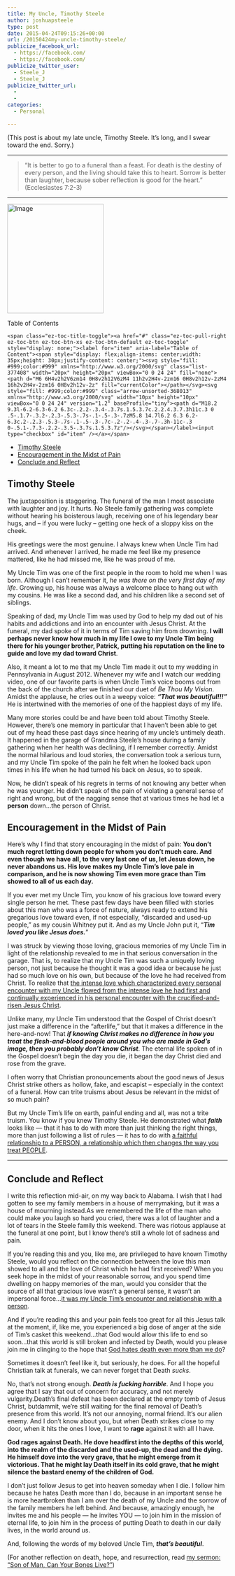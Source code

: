 ```yaml
---
title: My Uncle, Timothy Steele
author: joshuapsteele
type: post
date: 2015-04-24T09:15:26+00:00
url: /20150424my-uncle-timothy-steele/
publicize_facebook_url:
  - https://facebook.com/
  - https://facebook.com/
publicize_twitter_user:
  - Steele_J
  - Steele_J
publicize_twitter_url:
  - 
  - 
categories:
  - Personal

---
```

(This post is about my late uncle, Timothy Steele. It&#8217;s long, and I swear toward the end. Sorry.)

* * *

> &#8220;It is better to go to a funeral than a feast. For death is the destiny of every person, and the living should take this to heart. Sorrow is better than laughter, because sober reflection is good for the heart.&#8221; (Ecclesiastes 7:2-3)

* * *

[<img decoding="async" loading="lazy" class="aligncenter size-full wp-image-3449" src="https://joshuapsteele.com/wp-content/uploads/2015/10/image.png" alt="Image" width="220" height="250" />][1]

<div id="ez-toc-container" class="ez-toc-v2_0_37 counter-hierarchy ez-toc-counter ez-toc-grey ez-toc-container-direction">
  <div class="ez-toc-title-container">
    <p class="ez-toc-title">
      Table of Contents
    </p>
    
    <span class="ez-toc-title-toggle"><a href="#" class="ez-toc-pull-right ez-toc-btn ez-toc-btn-xs ez-toc-btn-default ez-toc-toggle" style="display: none;"><label for="item" aria-label="Table of Content"><span style="display: flex;align-items: center;width: 35px;height: 30px;justify-content: center;"><svg style="fill: #999;color:#999" xmlns="http://www.w3.org/2000/svg" class="list-377408" width="20px" height="20px" viewBox="0 0 24 24" fill="none"><path d="M6 6H4v2h2V6zm14 0H8v2h12V6zM4 11h2v2H4v-2zm16 0H8v2h12v-2zM4 16h2v2H4v-2zm16 0H8v2h12v-2z" fill="currentColor"></path></svg><svg style="fill: #999;color:#999" class="arrow-unsorted-368013" xmlns="http://www.w3.org/2000/svg" width="10px" height="10px" viewBox="0 0 24 24" version="1.2" baseProfile="tiny"><path d="M18.2 9.3l-6.2-6.3-6.2 6.3c-.2.2-.3.4-.3.7s.1.5.3.7c.2.2.4.3.7.3h11c.3 0 .5-.1.7-.3.2-.2.3-.5.3-.7s-.1-.5-.3-.7zM5.8 14.7l6.2 6.3 6.2-6.3c.2-.2.3-.5.3-.7s-.1-.5-.3-.7c-.2-.2-.4-.3-.7-.3h-11c-.3 0-.5.1-.7.3-.2.2-.3.5-.3.7s.1.5.3.7z"/></svg></span></label><input type="checkbox" id="item" /></a></span>
  </div><nav>
  
  <ul class='ez-toc-list ez-toc-list-level-1' >
    <li class='ez-toc-page-1 ez-toc-heading-level-2'>
      <a class="ez-toc-link ez-toc-heading-1" href="https://joshuapsteele.com/20150424my-uncle-timothy-steele/#Timothy_Steele" title="Timothy Steele">Timothy Steele</a>
    </li>
    <li class='ez-toc-page-1 ez-toc-heading-level-2'>
      <a class="ez-toc-link ez-toc-heading-2" href="https://joshuapsteele.com/20150424my-uncle-timothy-steele/#Encouragement_in_the_Midst_of_Pain" title="Encouragement in the Midst of Pain">Encouragement in the Midst of Pain</a>
    </li>
    <li class='ez-toc-page-1 ez-toc-heading-level-2'>
      <a class="ez-toc-link ez-toc-heading-3" href="https://joshuapsteele.com/20150424my-uncle-timothy-steele/#Conclude_and_Reflect" title="Conclude and Reflect">Conclude and Reflect</a>
    </li>
  </ul></nav>
</div>

## <span class="ez-toc-section" id="Timothy_Steele"></span>Timothy Steele<span class="ez-toc-section-end"></span>

The juxtaposition is staggering. The funeral of the man I most associate with laughter and joy. It hurts. No Steele family gathering was complete without hearing his boisterous laugh, receiving one of his legendary bear hugs, and &#8211; if you were lucky &#8211; getting one heck of a sloppy kiss on the cheek.

His greetings were the most genuine. I always knew when Uncle Tim had arrived. And whenever I arrived, he made me feel like my presence mattered, like he had missed me, like he was proud of me.

My Uncle Tim was one of the first people in the room to hold me when I was born. Although I can&#8217;t remember it, _he was there on the very first day of my life_. Growing up, his house was always a welcome place to hang out with my cousins. He was like a second dad, and his children like a second set of siblings.

Speaking of dad, my Uncle Tim was used by God to help my dad out of his habits and addictions and into an encounter with Jesus Christ. At the funeral, my dad spoke of it in terms of Tim saving him from drowning. **I will perhaps never know how much in my life I owe to my Uncle Tim being there for his younger brother, Patrick, putting his reputation on the line to guide and love my dad toward Christ**.

Also, it meant a lot to me that my Uncle Tim made it out to my wedding in Pennsylvania in August 2012. Whenever my wife and I watch our wedding video, one of our favorite parts is when Uncle Tim&#8217;s voice booms out from the back of the church after we finished our duet of _Be Thou My Vision_. Amidst the applause, he cries out in a weepy voice: **_&#8220;That was beautiful!!!&#8221;_** He is intertwined with the memories of one of the happiest days of my life.

Many more stories could be and have been told about Timothy Steele. However, there&#8217;s one memory in particular that I haven&#8217;t been able to get out of my head these past days since hearing of my uncle&#8217;s untimely death. It happened in the garage of Grandma Steele&#8217;s house during a family gathering when her health was declining, if I remember correctly. Amidst the normal hilarious and loud stories, the conversation took a serious turn, and my Uncle Tim spoke of the pain he felt when he looked back upon times in his life when he had turned his back on Jesus, so to speak.

Now, he didn&#8217;t speak of his regrets in terms of not knowing any better when he was younger. He didn&#8217;t speak of the pain of violating a general sense of right and wrong, but of the nagging sense that at various times he had let a **person** down&#8230;the person of Christ.

## <span class="ez-toc-section" id="Encouragement_in_the_Midst_of_Pain"></span>Encouragement in the Midst of Pain<span class="ez-toc-section-end"></span>

Here&#8217;s why I find that story encouraging in the midst of pain: **You don&#8217;t much regret letting down people for whom you don&#8217;t much care. And even though we have all, to the very last one of us, let Jesus down, he never abandons us. His love makes my Uncle Tim&#8217;s love pale in comparison, and he is now showing Tim even more grace than Tim showed to all of us each day.**

If you ever met my Uncle Tim, you know of his gracious love toward every single person he met. These past few days have been filled with stories about this man who was a force of nature, always ready to extend his gregarious love toward even, if not especially, &#8220;discarded and used-up people,&#8221; as my cousin Whitney put it. And as my Uncle John put it, &#8220;**_Tim loved you like Jesus does._**&#8221;

I was struck by viewing those loving, gracious memories of my Uncle Tim in light of the relationship revealed to me in that serious conversation in the garage. That is, to realize that my Uncle Tim was such a uniquely loving person, not just because he thought it was a good idea or because he just had so much love on his own, but because of the love he had received from Christ. To realize that <u>the intense love which characterized every personal encounter with my Uncle flowed from the intense love he had first and continually experienced in his personal encounter with the crucified-and-risen Jesus Christ</u>.

Unlike many, my Uncle Tim understood that the Gospel of Christ doesn&#8217;t just make a difference in the &#8220;afterlife,&#8221; but that it makes a difference in the here-and-now! That **_if knowing Christ makes no difference in how you treat the flesh-and-blood people around you who are made in God&#8217;s image, then you probably don&#8217;t know Christ_**. The eternal life spoken of in the Gospel doesn&#8217;t begin the day you die, it began the day Christ died and rose from the grave.

I often worry that Christian pronouncements about the good news of Jesus Christ strike others as hollow, fake, and escapist &#8211; especially in the context of a funeral. How can trite truisms about Jesus be relevant in the midst of so much pain?

But my Uncle Tim&#8217;s life on earth, painful ending and all, was not a trite truism. You know if you knew Timothy Steele. He demonstrated what **_faith_** looks like &#8212; that it has to do with more than just thinking the right things, more than just following a list of rules &#8212; it has to do with <u>a faithful relationship to a PERSON, a relationship which then changes the way you treat PEOPLE</u>.

* * *

## <span class="ez-toc-section" id="Conclude_and_Reflect"></span>Conclude and Reflect<span class="ez-toc-section-end"></span>

I write this reflection mid-air, on my way back to Alabama. I wish that I had gotten to see my family members in a house of merrymaking, but it was a house of mourning instead.As we remembered the life of the man who could make you laugh so hard you cried, there was a lot of laughter and a lot of tears in the Steele family this weekend. There was riotous applause at the funeral at one point, but I know there&#8217;s still a whole lot of sadness and pain.

If you&#8217;re reading this and you, like me, are privileged to have known Timothy Steele, would you reflect on the connection between the love this man showed to all and the love of Christ which he had first received? When you seek hope in the midst of your reasonable sorrow, and you spend time dwelling on happy memories of the man, would you consider that the source of all that gracious love wasn&#8217;t a general sense, it wasn&#8217;t an impersonal force&#8230;<u>it was my Uncle Tim&#8217;s encounter and relationship with a person</u>.

And if you&#8217;re reading this and your pain feels too great for all this Jesus talk at the moment, if, like me, you experienced a big dose of anger at the side of Tim&#8217;s casket this weekend&#8230;that God would allow this life to end so soon&#8230;that this world is still broken and infected by Death, would you please join me in clinging to the hope that <u>God hates death even more than we do</u>?

Sometimes it doesn&#8217;t feel like it, but seriously, he does. For all the hopeful Christian talk at funerals, we can never forget that Death _sucks_.

No, that&#8217;s not strong enough. _**Death is fucking horrible**_. And I hope you agree that I say that out of concern for accuracy, and not merely vulgarity.Death&#8217;s final defeat has been declared at the empty tomb of Jesus Christ, butdammit, we&#8217;re still waiting for the final removal of Death&#8217;s presence from this world. It&#8217;s not our annoying, normal friend. It&#8217;s our alien enemy. And I don&#8217;t know about you, but when Death strikes close to my door, when it hits the ones I love, I want to **rage** against it with all I have.

**God rages against Death. He dove headfirst into the depths of this world, into the realm of the discarded and the used-up, the dead and the dying. He himself dove into the very grave, that he might emerge from it victorious. That he might lay Death itself in its cold grave, that he might silence the bastard enemy of the children of God.**

I don&#8217;t just follow Jesus to get into heaven someday when I die. I follow him because he hates Death more than I do, because in an important sense he is more heartbroken than I am over the death of my Uncle and the sorrow of the family members he left behind. And because, amazingly enough, he invites me and his people &#8212; he invites YOU &#8212; to join him in the mission of eternal life, to join him in the process of putting Death to death in our daily lives, in the world around us.

And, following the words of my beloved Uncle Tim, **_that&#8217;s beautiful_**.

(For another reflection on death, hope, and resurrection, read [my sermon: &#8220;Son of Man, Can Your Bones Live?&#8221;][2])

 [1]: https://joshuapsteele.com/wp-content/uploads/2015/10/image.png
 [2]: https://joshuapsteele.com/2016/03/29/son-of-man-can-your-bones-live/